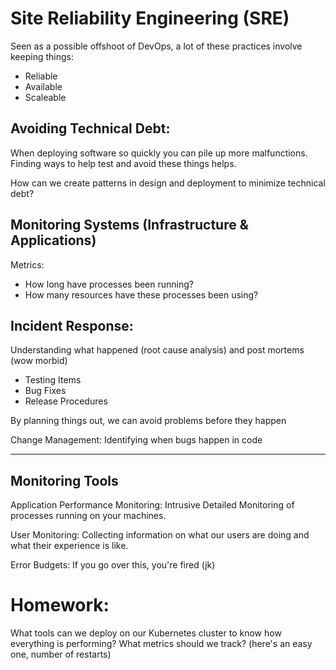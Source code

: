 # Site Reliability Engineering (SRE)

Seen as a possible offshoot of DevOps, a lot of these practices involve keeping things:
* Reliable
* Available
* Scaleable
   
## Avoiding Technical Debt:
When deploying software so quickly you can pile up more malfunctions.
Finding ways to help test and avoid these things helps.

How can we create patterns in design and deployment to minimize technical debt?

## Monitoring Systems (Infrastructure & Applications)
Metrics:
* How long have processes been running?
* How many resources have these processes been using?

## Incident Response:
Understanding what happened (root cause analysis) and post mortems (wow morbid)
* Testing Items
* Bug Fixes
* Release Procedures

By planning things out, we can avoid problems before they happen

Change Management: Identifying when bugs happen in code

---------------

## Monitoring Tools
Application Performance Monitoring: Intrusive Detailed Monitoring of processes running on your machines.

User Monitoring: Collecting information on what our users are doing and what their experience is like.

Error Budgets: If you go over this, you're fired (jk)

# Homework:

What tools can we deploy on our Kubernetes cluster to know how everything is performing?
What metrics should we track? (here's an easy one, number of restarts)

